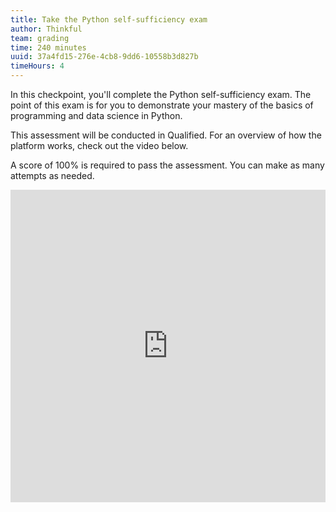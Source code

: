 ```yaml
---
title: Take the Python self-sufficiency exam
author: Thinkful
team: grading
time: 240 minutes
uuid: 37a4fd15-276e-4cb8-9dd6-10558b3d827b
timeHours: 4
---
```


In this checkpoint, you'll complete the Python self-sufficiency exam. The point of this exam is for you to demonstrate your mastery of the basics of programming and data science in Python.

This assessment will be conducted in Qualified. For an overview of how the platform works, check out the video below.

A score of 100% is required to pass the assessment. You can make as many attempts as needed. 

<iframe id="kaltura_player_1600871492" src="https://cdnapisec.kaltura.com/p/2315191/sp/231519100/embedIframeJs/uiconf_id/45331192/partner_id/2315191?iframeembed=true&playerId=kaltura_player_1600871492&entry_id=0_jw77m0zb" width="100%" height="500" allowfullscreen webkitallowfullscreen mozAllowFullScreen allow="autoplay *; fullscreen *; encrypted-media *" frameborder="0"></iframe>
